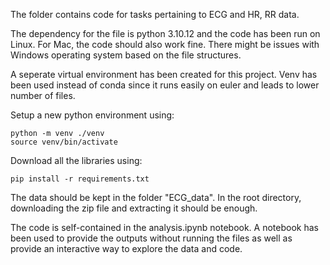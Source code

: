 The folder contains code for tasks pertaining to ECG and HR, RR data.

The dependency for the file is python 3.10.12 and the code has been run on Linux. For Mac, the code should also work fine. There might be issues with Windows operating system based on the file structures.

A seperate virtual environment has been created for this project. Venv has been used instead of conda since it runs easily on euler and leads to lower number of files.

Setup a new python environment using:
```
python -m venv ./venv
source venv/bin/activate
```
Download all the libraries using:
```
pip install -r requirements.txt
```

The data should be kept in the folder "ECG_data". In the root directory, downloading the zip file and extracting it should be enough.

The code is self-contained in the analysis.ipynb notebook. A notebook has been used to provide the outputs without running the files as well as provide an interactive way to explore the data and code.